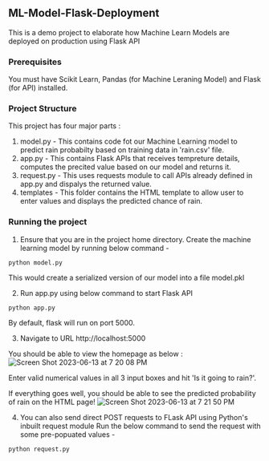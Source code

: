 ## ML-Model-Flask-Deployment
This is a demo project to elaborate how Machine Learn Models are deployed on production using Flask API

### Prerequisites
You must have Scikit Learn, Pandas (for Machine Leraning Model) and Flask (for API) installed.

### Project Structure
This project has four major parts :
1. model.py - This contains code fot our Machine Learning model to predict rain probabilty based on training data in 'rain.csv' file.
2. app.py - This contains Flask APIs that receives tempreture details, computes the precited value based on our model and returns it.
3. request.py - This uses requests module to call APIs already defined in app.py and dispalys the returned value.
4. templates - This folder contains the HTML template to allow user to enter values  and displays the predicted chance of rain.

### Running the project
1. Ensure that you are in the project home directory. Create the machine learning model by running below command -
```
python model.py
```
This would create a serialized version of our model into a file model.pkl

2. Run app.py using below command to start Flask API
```
python app.py
```
By default, flask will run on port 5000.

3. Navigate to URL http://localhost:5000

You should be able to view the homepage as below :
![Screen Shot 2023-06-13 at 7 20 08 PM](https://github.com/RaghadAlzahranii/test/assets/135175626/e03d06a8-4502-4202-aa37-db79afb2eea1)


Enter valid numerical values in all 3 input boxes and hit 'Is it going to rain?'.

If everything goes well, you should be able to see the predicted probability of rain on the HTML page!
![Screen Shot 2023-06-13 at 7 21 50 PM](https://github.com/RaghadAlzahranii/test/assets/135175626/9616727b-9ecc-4f0b-af3b-746d4316468b)

4. You can also send direct POST requests to FLask API using Python's inbuilt request module
Run the below command to send the request with some pre-popuated values -
```
python request.py
```
